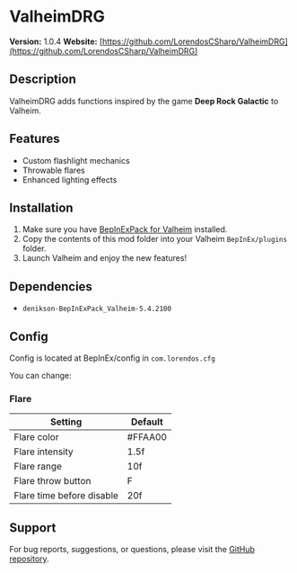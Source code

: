 # ValheimDRG

**Version:** 1.0.4
**Website:** [https://github.com/LorendosCSharp/ValheimDRG](https://github.com/LorendosCSharp/ValheimDRG)  

## Description
ValheimDRG adds functions inspired by the game **Deep Rock Galactic** to Valheim.  

## Features
- Custom flashlight mechanics
- Throwable flares
- Enhanced lighting effects

## Installation
1. Make sure you have [BepInExPack for Valheim](https://github.com/BepInEx/BepInEx/releases) installed.
2. Copy the contents of this mod folder into your Valheim `BepInEx/plugins` folder.
3. Launch Valheim and enjoy the new features!

## Dependencies
- `denikson-BepInExPack_Valheim-5.4.2100`

## Config
Config is located at BepInEx/config in `com.lorendos.cfg`

You can change:
### Flare
| Setting                  | Default     |
|--------------------------|-------------|
| Flare color              | #FFAA00     |
| Flare intensity          | 1.5f        |
| Flare range              | 10f         |
| Flare throw button       | F           |
| Flare time before disable| 20f         |

## Support
For bug reports, suggestions, or questions, please visit the [GitHub repository](https://github.com/LorendosCSharp/ValheimDRG).



